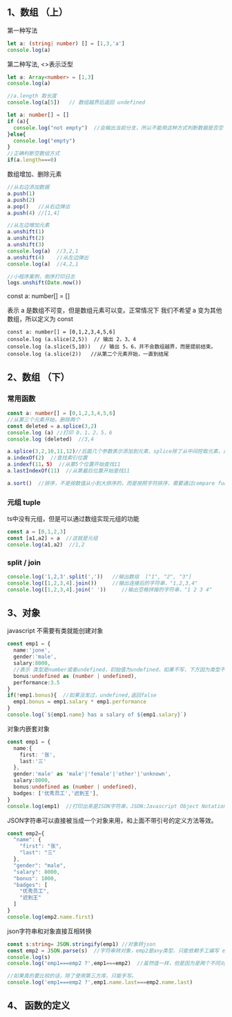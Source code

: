 ## 1、数组 （上）

第一种写法

```typescript
let a: (string| number) [] = [1,3,'a']
console.log(a)
```

第二种写法, <>表示泛型

```typescript
let a: Array<number> = [1,3]
console.log(a)  
```

```typescript
//a.length 取长度
console.log(a[5])   // 数组越界后返回 undefined

let a: number[] = []
if (a){
  console.log("not empty")  //会输出当前分支，所以不能用这种方式判断数据是否空
}else{
  console.log("empty")
}
//正确判断空数组方式 
if(a.length===0)
```

数组增加、删除元素

```typescript
//从右边添加数据
a.push(1)
a.push(2)
a.pop()   //从右边弹出
a.push(4) //[1,4]

//从左边增加元素
a.unshift(1)
a.unshift(2)
a.unshift(3)
console.log(a)  //3,2,1
a.unshift(4)    //从左边弹出
console.log(a)  //4,2,1

//小程序案例，倒序打印日志
logs.unshift(Date.now())
```

const a: number[] = []

表示 a 是数组不可变，但是数组元素可以变。正常情况下 我们不希望 a 变为其他数组，所以定义为 const



```
const a: number[] = [0,1,2,3,4,5,6]
console.log (a.slice(2,5))  // 输出 2，3，4
console.log (a.slice(5,10))   // 输出 5，6，并不会数组越界，而是提前结束。
console.log (a.slice(2))   //从第二个元素开始，一直到结尾
```

## 2、数组 （下）

### 常用函数

```typescript
const a: number[] = [0,1,2,3,4,5,6]
//从第三个元素开始，删除两个
const deleted = a.splice(3,2)
console.log (a) //打印 0，1，2，5，6
console.log (deleted)  //3,4

a.splice(3,2,10,11,12)//后面几个参数表示添加到元素，splice除了从中间挖取元素，还可以增加元素。
a.indexOf(2)  //查找索引位置
a.indexf(11，5)  //从第5个位置开始查找11
a.lastIndexOf(11)  //从第最后位置开始查找11

a.sort()  //排序，不是按数值从小到大排序的，而是按照字符排序，需要通过compare function 参数才可以实现数字排序
```

### 元组 tuple

ts中没有元组，但是可以通过数组实现元组的功能

```typescript
const a = [0,1,2,3]
const [a1,a2] = a  //这就是元组
console.log(a1,a2)  //1,2
```

### split / join

```typescript
console.log('1,2,3'.split(','))   //输出数组  ["1", "2", "3"] 
console.log([1,2,3,4].join())     //输出连接后的字符串，"1,2,3,4" 
console.log([1,2,3,4].join(' '))     //输出空格拼接的字符串，"1 2 3 4" 
```

## 3、对象

javascript 不需要有类就能创建对象

```typescript
const emp1 = {
  name:'jone',
  gender:'male',
  salary:8000,
  //表示 类型是number或者undefined，初始值为undefined，如果不写，下方因为类型不匹配无法赋值
  bonus:undefined as (number | undefined),
  performance:3.5
}
if(!emp1.bonus){  //如果没发过，undefined,返回false
  emp1.bonus = emp1.salary * emp1.performance
}
console.log(`${emp1.name} has a salary of ${emp1.salary}`)
```



对象内嵌套对象

```typescript
const emp1 = {
  name:{
    first: '张',
    last:'三'
  },
  gender:'male' as 'male'|'female'|'other'|'unknown',
  salary:8000,
  bonus:undefined as (number | undefined),
  badges: ['优秀员工','迟到王'],
}
console.log(emp1)  //打印出来是JSON字符串，JSON:Javascript Object Notation
```

JSON字符串可以直接被当成一个对象来用，和上面不带引号的定义方法等效。

```typescript
const emp2={
  "name": {
    "first": "张",
    "last": "三"
  },
  "gender": "male",
  "salary": 8000,
  "bonus": 1000,
  "badges": [
    "优秀员工",
    "迟到王"
  ]
} 
console.log(emp2.name.first)
```

json字符串和对象直接互相转换

```typescript
const s:string= JSON.stringify(emp1) //对象转json
const emp2 = JSON.parse(s)  //字符串转对象，emp2是any类型，只能依赖手工编写 emp2.name.last,需要使用接口声明类型
console.log(s)
console.log('emp1===emp2 ?',emp1===emp2)  //虽然值一样，但是因为是两个不同对象，所以 false

//如果真的要比较的话，除了使用第三方库，只能手写。
console.log('emp1===emp2 ?',emp1.name.last===emp2.name.last)  
```

## 4、 函数的定义
